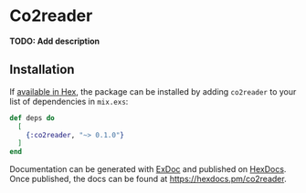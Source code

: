 # Co2reader

**TODO: Add description**

## Installation

If [available in Hex](https://hex.pm/docs/publish), the package can be installed
by adding `co2reader` to your list of dependencies in `mix.exs`:

```elixir
def deps do
  [
    {:co2reader, "~> 0.1.0"}
  ]
end
```

Documentation can be generated with [ExDoc](https://github.com/elixir-lang/ex_doc)
and published on [HexDocs](https://hexdocs.pm). Once published, the docs can
be found at <https://hexdocs.pm/co2reader>.

